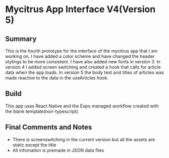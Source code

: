 # Mycitrus App Interface V4(Version 5)

## Summary

This is the fourth prototype for the interface of the mycitrus app that I am working on. I have added a color scheme and have changed the header stylings to be more consistent. I have also added new fonts in version 3. In version 4 I added screen switching and created a hook that calls for article data when the app loads. In version 5 the body text and titles of articles was made reactive to the data in the useArticles hook.

## Build

This app uses React Native and the Expo managed workflow created with the blank template(non-typescript).

## Final Comments and Notes

- There is screenswitching in the current version but all the assets are static except the title
- All infomation is premade in JSON data files
